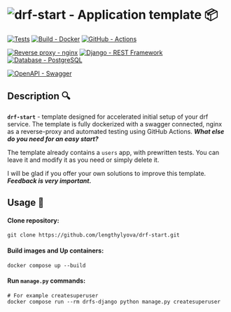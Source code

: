 # ![drf-start - Application template](https://img.shields.io/static/v1?label=drf-start&message=Application+template&color=%23478CBF&style=for-the-badge&logo=django&logoColor=%23fff) 📦️

[![Tests](https://github.com/lengthylyova/drf-start/actions/workflows/tests.yml/badge.svg)](https://github.com/lengthylyova/drf-start/actions/workflows/tests.yml)
[![Build - Docker](https://img.shields.io/badge/Build-Docker-3496ed?logo=docker&logoColor=fff)](https://swagger.io/docs/specification/about/)
[![GitHub - Actions](https://img.shields.io/badge/GitHub-Actions-181717?logo=github&logoColor=fff)](https://github.com/features/actions)

[![Reverse proxy - nginx](https://img.shields.io/static/v1?label=Reverse+proxy&message=NGINX&color=%23009639&logo=nginx&logoColor=%23fff)](https://www.nginx.com/)
[![Django - REST Framework](https://img.shields.io/badge/Django-REST_Framework-A30000?logo=django&logoColor=fff)](https://www.django-rest-framework.org/)
[![Database - PostgreSQL](https://img.shields.io/badge/Database-PostgreSQL-4169e1?logo=postgresql&logoColor=fff)](https://www.postgresql.org/)

[![OpenAPI - Swagger](https://img.shields.io/badge/OpenAPI-Swagger-85EA2D?logo=swagger&logoColor=fff)](https://swagger.io/docs/specification/about/)

## Description 🔍️

**`drf-start`** - template designed for accelerated initial setup of your drf service. The template is fully dockerized
with a swagger connected, nginx as a reverse-proxy and automated testing using GitHub Actions.
***What else do you need for an easy start?***

The template already contains a `users` app, with prewritten tests. You can leave it and modify it as you need or simply
delete it.

I will be glad if you offer your own solutions to improve this template. ***Feedback is very important.***

## Usage 🚀

#### **Clone** repository:

```shell
git clone https://github.com/lengthylyova/drf-start.git
```

#### **Build** images **and Up** containers:

```shell
docker compose up --build
```

#### **Run** `manage.py` **commands**:

```shell
# For example createsuperuser
docker compose run --rm drfs-django python manage.py createsuperuser
```